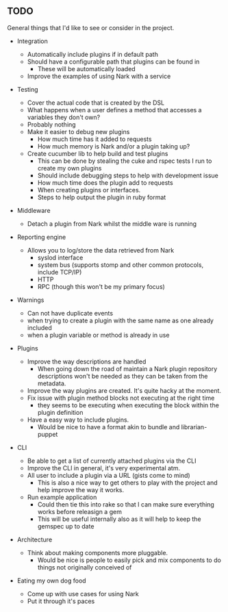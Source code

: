 TODO
----

 General things that I'd like to see or consider in the project.

 * Integration
   * Automatically include plugins if in default path 
   * Should have a configurable path that plugins can be found in
     * These will be automatically loaded 
   * Improve the examples of using Nark with a service

 * Testing
   * Cover the actual code that is created by the DSL
   * What happens when a user defines a method that accesses a variables
   they don't own?
    * Probably nothing
   * Make it easier to debug new plugins
     * How much time has it added to requests 
     * How much memory is Nark and/or a plugin taking up?
   * Create cucumber lib to help build and test plugins
     * This can be done by stealing the cuke and rspec tests I run to create my own plugins
     * Should include debugging steps to help with development issue
     * How much time does the plugin add to requests
     * When creating plugins or interfaces.
     * Steps to help output the plugin in ruby format
 
 * Middleware 
   * Detach a plugin from Nark whilst the middle ware is running

 * Reporting engine
   * Allows you to log/store the data retrieved from Nark
     * syslod interface
     * system bus (supports stomp and other common protocols, include TCP/IP)
     * HTTP
     * RPC (though this won't be my primary focus)

 * Warnings
   * Can not have duplicate events
   * when trying to create a plugin with the same name as one already included
   * when a plugin variable or method is already in use

 * Plugins
   * Improve the way descriptions are handled
     * When going down the road of maintain a Nark plugin repository
     descriptions won't be needed as they can be taken from the
     metadata.
   * Improve the way plugins are created. It's quite hacky at the moment.
   * Fix issue with plugin method blocks not executing at the right time
     * they seems to be executing when executing the block within the plugin definition 
   * Have a easy way to include plugins.
     * Would be nice to have a format akin to bundle and librarian-puppet

 * CLI
   * Be able to get a list of currently attached plugins via the CLI
   * Improve the CLI in general, it's very experimental atm.
   * All user to include a plugin via a URL (gists come to mind)
     * This is also a nice way to get others to play with the project and help improve the way it works.
   * Run example application
     * Could then tie this into rake so that I can make sure everything works before releasign a gem
     * This will be useful internally also as it will help to keep the gemspec up to date 

 * Architecture
   * Think about making components more pluggable.
     * Would be nice is people to easily pick and mix components to do things not originally conceived of

 * Eating my own dog food
   * Come up with use cases for using Nark
   * Put it through it's paces
 
